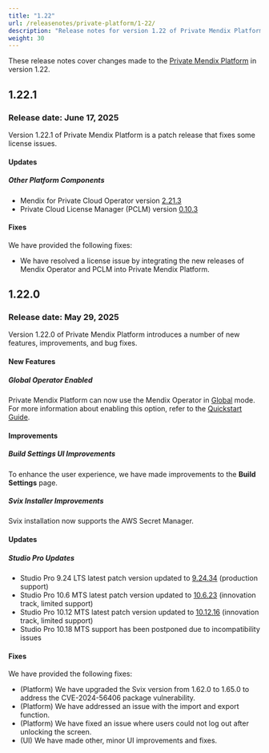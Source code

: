 ```yaml
---
title: "1.22"
url: /releasenotes/private-platform/1-22/
description: "Release notes for version 1.22 of Private Mendix Platform"
weight: 30
---
```


These release notes cover changes made to the [Private Mendix Platform](/private-mendix-platform/) in version 1.22.

## 1.22.1

### Release date: June 17, 2025

Version 1.22.1 of Private Mendix Platform is a patch release that fixes some license issues.

#### Updates

##### Other Platform Components

* Mendix for Private Cloud Operator version [2.21.3](/releasenotes/developer-portal/mendix-for-private-cloud/#2.21.3)
* Private Cloud License Manager (PCLM) version [0.10.3](/releasenotes/developer-portal/mendix-for-private-cloud/#license-manage-cli-v0103)

#### Fixes

We have provided the following fixes:

* We have resolved a license issue by integrating the new releases of Mendix Operator and PCLM into Private Mendix Platform.

## 1.22.0

### Release date: May 29, 2025

Version 1.22.0 of Private Mendix Platform introduces a number of new features, improvements, and bug fixes.

#### New Features

##### Global Operator Enabled

Private Mendix Platform can now use the Mendix Operator in [Global](/developerportal/deploy/global-operator/) mode. For more information about enabling this option, refer to the [Quickstart Guide](/private-mendix-platform/quickstart/#install-operator).

#### Improvements

##### Build Settings UI Improvements

To enhance the user experience, we have made improvements to the **Build Settings** page.

##### Svix Installer Improvements

Svix installation now supports the AWS Secret Manager.

#### Updates

##### Studio Pro Updates

* Studio Pro 9.24 LTS latest patch version updated to [9.24.34](/releasenotes/studio-pro/9.24/#92434) (production support)
* Studio Pro 10.6 MTS latest patch version updated to [10.6.23](/releasenotes/studio-pro/10.6/#10623) (innovation track, limited support)
* Studio Pro 10.12 MTS latest patch version updated to [10.12.16](/releasenotes/studio-pro/10.12/#101216) (innovation track, limited support)
* Studio Pro 10.18 MTS support has been postponed due to incompatibility issues

#### Fixes

We have provided the following fixes:

* (Platform) We have upgraded the Svix version from 1.62.0 to 1.65.0 to address the CVE-2024-56406 package vulnerability.
* (Platform) We have addressed an issue with the import and export function.
* (Platform) We have fixed an issue where users could not log out after unlocking the screen.
* (UI) We have made other, minor UI improvements and fixes.

